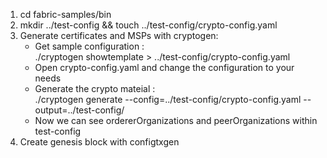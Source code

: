 1. cd fabric-samples/bin
2. mkdir ../test-config && touch ../test-config/crypto-config.yaml
2. Generate certificates and MSPs with cryptogen:
    * Get sample configuration :   
    ./cryptogen showtemplate > ../test-config/crypto-config.yaml
    * Open crypto-config.yaml and change the configuration to your needs
    * Generate the crypto mateial :  
     ./cryptogen generate  --config=../test-config/crypto-config.yaml --output=../test-config/
    * Now we can see ordererOrganizations and peerOrganizations within test-config
3. Create genesis block with configtxgen